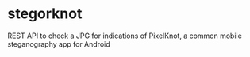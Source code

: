 # stegorknot
REST API to check a JPG for indications of PixelKnot, a common mobile steganography app for Android
